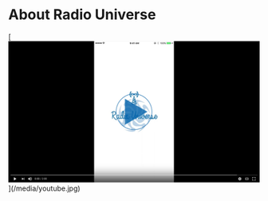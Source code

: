 # About Radio Universe
[[![youtube.jpg](/media/youtube.jpg)](https://www.youtube.com/watch?v=n5iVJh2D_Bo)](/media/youtube.jpg)

